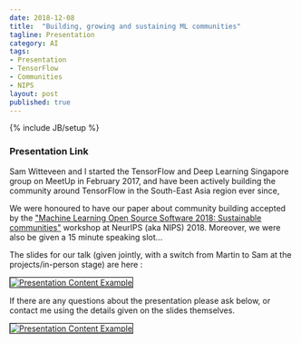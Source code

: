 ```yaml
---
date: 2018-12-08
title:  "Building, growing and sustaining ML communities"
tagline: Presentation
category: AI
tags:
- Presentation
- TensorFlow
- Communities
- NIPS
layout: post
published: true
---
```

{% include JB/setup %}



### Presentation Link

Sam Witteveen and I started the TensorFlow and Deep Learning Singapore group on MeetUp in February 2017,
and have been actively building the community around TensorFlow in the South-East Asia region ever since,

We were honoured to have our paper about community building accepted 
by the ["Machine Learning Open Source Software 2018: Sustainable communities"](https://nips.cc/Conferences/2018/Schedule?showEvent=10920)
workshop at NeurIPS (aka NIPS) 2018.  Moreover, we were also be given a 15 minute speaking slot...

<!--

"Building, growing and sustaining ML communities" - Martin Andrews
https://nips.cc/Conferences/2018/Schedule?showEvent=10920
~10am Sat, 15mins (allow 2-3mins for questions)

Paper Outline:
  What Libraries & Frameworks can do to widen their appeal
    • Differentiation
    • Example
    • Ecosystem
  Importance of in-person communities
    • Social aspect
    • Best practices and "know how"
    • Discovering new MLOSS projects
  How projects can facilitate community up-take
    • Relevant examples
    • Aspirational goals / road maps
    • Shout-outs
    
  Lessons learned from a successful community 
    Holding events
      • Consistency
      • Content mix
      • Entertainment value
    Audience Mix
      • Experience levels
      • Diversity
      • Willingness to participate
    Speakers
      • Deadlines create action
      • Thematic events
      • Social standing and résumé value  

DIR=2018-12-08_NeurIPS-2018_MLOSS
# Just load presentation fullscreen and screenshot-save-to-file ...
convert tmp.png -adaptive-resize 600x390 ${DIR}_600x390.png && rm tmp.png
# Just load presentation fullscreen and screenshot-save-to-file ...
convert tmp.png -adaptive-resize 600x390 ${DIR}_11_600x390.png && rm tmp.png
!-->


The slides for our talk (given jointly, with a switch from Martin to Sam at the projects/in-person stage) are here :

<a href="https://docs.google.com/presentation/d/1FelOsZJ9RJgJ_S4gko0n93W6e0orxjtaLJvg-zLeRGo/present#slide=id.gc6fa3c898_0_0" target="_blank">
  <img src="{{ site.url }}/assets/img/2018-12-08_NeurIPS-2018_MLOSS_600x390.png" alt="Presentation Content Example" style='border:1px solid #000000' />
</a>

If there are any questions about the presentation please ask below, 
or contact me using the details given on the slides themselves.

<a href="https://docs.google.com/presentation/d/1FelOsZJ9RJgJ_S4gko0n93W6e0orxjtaLJvg-zLeRGo/present#slide=id.g33b0b56e38_3_29" target="_blank">
  <img src="{{ site.url }}/assets/img/2018-12-08_NeurIPS-2018_MLOSS_11_600x390.png" alt="Presentation Content Example" style='border:1px solid #000000' />
</a>

